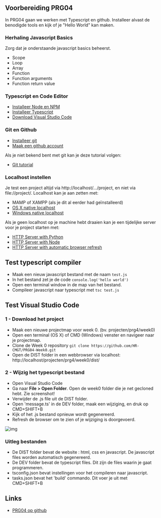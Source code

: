 ## Voorbereiding PRG04

In PRG04 gaan we werken met Typescript en github. Installeer alvast de benodigde tools en kijk of je "Hello World" kan maken.

### Herhaling Javascript Basics
Zorg dat je onderstaande javascript basics beheerst.
- Scope
- Loop
- Array
- Function
- Function arguments
- Function return value

### Typescript en Code Editor
- [Installeer Node en NPM](https://nodejs.org/en/)
- [Installeer Typescript](https://www.typescriptlang.org)
- [Download Visual Studio Code](https://code.visualstudio.com)

### Git en Github
- [Installeer git](https://git-scm.com/book/en/v2/Getting-Started-Installing-Git)
- [Maak een github account](https://www.github.com)

Als je niet bekend bent met git kan je deze tutorial volgen:
- [Git tutorial](https://try.github.io/)

### Localhost instellen
Je test een project altijd via http://localhost/.../project, en niet via file://project/. Localhost kan je aan zetten met:
- MAMP of XAMPP (als je dit al eerder had geïnstalleerd)
- [OS X native localhost](https://coolestguidesontheplanet.com/get-apache-mysql-php-and-phpmyadmin-working-on-macos-sierra/)
- [Windows native localhost](https://msdn.microsoft.com/en-us/library/ms181052(v=vs.80).aspx)

Als je geen localhost op je machine hebt draaien kan je een tijdelijke server voor je project starten met:
- [HTTP Server with Python](http://www.pythonforbeginners.com/modules-in-python/how-to-use-simplehttpserver/)
- [HTTP Server with Node](https://www.npmjs.com/package/http-server)
- [HTTP Server with automatic browser refresh](https://www.browsersync.io)

## Test typescript compiler
- Maak een nieuw javascript bestand met de naam `test.js`
- In het bestand zet je de code `console.log('hello world')`
- Open een terminal window in de map van het bestand.
- Compileer javascript naar typescript met `tsc test.js`

## Test Visual Studio Code

### 1 - Download het project
- Maak een nieuwe projectmap voor week 0. (bv. projecten/prg4/week0)
- Open een terminal (OS X) of CMD (Windows) venster en navigeer naar je projectmap.
- Clone de Week 0 repository
`git clone https://github.com/HR-CMGT/PRG04-Week0.git`
- Open de DIST folder in een webbrowser via localhost: http://localhost/projecten/prg4/week0/dist/

### 2 - Wijzig het typescript bestand
- Open Visual Studio Code
- Ga naar **File > Open Folder**. Open de week0 folder die je net gecloned hebt. Zie screenshot!
- Verwijder de .js file uit de DIST folder.
- Open 'message.ts' in de DEV folder, maak een wijziging, en druk op CMD+SHIFT+B
- Kijk of het .js bestand opnieuw wordt gegenereerd.
- Refresh de browser om te zien of je wijziging is doorgevoerd.

![img](http://i.imgur.com/5LEA1E1.png)

### Uitleg bestanden
- De DIST folder bevat de website : html, css en javascript. De javascript files worden automatisch gegenereerd.
- De DEV folder bevat de typescript files. Dit zijn de files waarin je gaat programmeren.
- tsconfig.json bevat instellingen voor het compileren naar javascript.
- tasks.json bevat het 'build' commando. Dit voer je uit met CMD+SHIFT+B

## Links
- [PRG04 op github](https://github.com/HR-CMGT)
